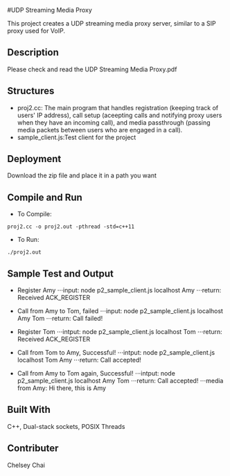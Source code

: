 #UDP Streaming Media Proxy

This project creates a UDP streaming media proxy server, similar to a SIP proxy used for VoIP.
## Description
Please check and read the UDP Streaming Media Proxy.pdf
## Structures
* proj2.cc: The main program that handles registration (keeping track of  users' IP address), call setup (aceepting calls and notifying proxy users when they have an incoming call), and media passthrough (passing media packets between users who are engaged in a call).
* sample_client.js:Test client for the project

## Deployment
Download the zip file and place it in a path you want

## Compile and Run
* To Compile:
```
proj2.cc -o proj2.out -pthread -std=c++11
```
* To Run:
```
./proj2.out
```
## Sample Test and Output
* Register Amy
⋅⋅⋅input: node p2_sample_client.js localhost Amy
⋅⋅⋅return: Received ACK_REGISTER 

* Call from Amy to Tom, failed
⋅⋅⋅input: node p2_sample_client.js localhost Amy Tom
⋅⋅⋅return: Call failed!

* Register Tom
⋅⋅⋅intput: node p2_sample_client.js localhost Tom
⋅⋅⋅return: Received ACK_REGISTER

* Call from Tom to Amy, Successful!
⋅⋅⋅intput: node p2_sample_client.js localhost Tom Amy
⋅⋅⋅return: Call accepted!
* Call from Amy to Tom again, Successful!
⋅⋅⋅intput: node p2_sample_client.js localhost Amy Tom
⋅⋅⋅return: Call accepted!
        ⋅⋅⋅media from Amy: Hi there, this is Amy
## Built With
C++, Dual-stack sockets, POSIX Threads
## Contributer
Chelsey Chai

